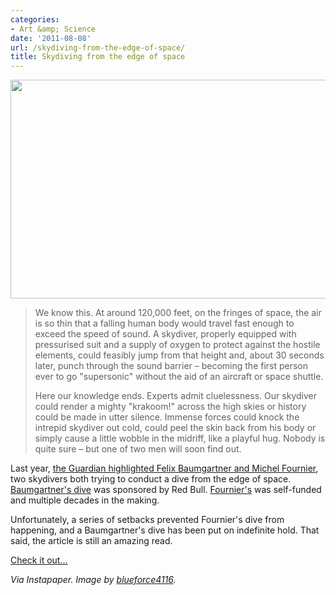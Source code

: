 ```yaml
---
categories:
- Art &amp; Science
date: '2011-08-08'
url: /skydiving-from-the-edge-of-space/
title: Skydiving from the edge of space
---
```


<img src="https://gomakethings.com/wp-content/uploads/2011/07/Skydive-Space.jpg" alt="" title="Skydive-Space" width="534" height="350" class="aligncenter size-medium wp-image-961" />

<blockquote>We know this. At around 120,000 feet, on the fringes of space, the air is so thin that a falling human body would travel fast enough to exceed the speed of sound. A skydiver, properly equipped with pressurised suit and a supply of oxygen to protect against the hostile elements, could feasibly jump from that height and, about 30 seconds later, punch through the sound barrier – becoming the first person ever to go "supersonic" without the aid of an aircraft or space shuttle.

Here our knowledge ends. Experts admit cluelessness. Our skydiver could render a mighty "krakoom!" across the high skies or history could be made in utter silence. Immense forces could knock the intrepid skydiver out cold, could peel the skin back from his body or simply cause a little wobble in the midriff, like a playful hug. Nobody is quite sure – but one of two men will soon find out.</blockquote>

Last year, <a href="http://www.guardian.co.uk/science/2010/sep/05/felix-baumgartner-michel-fournier-supersonic">the Guardian highlighted Felix Baumgartner and Michel Fournier</a>, two skydivers both trying to conduct a dive from the edge of space. <a href="http://www.redbullstratos.com/">Baumgartner's dive</a> was sponsored by Red Bull. <a href="http://www.legrandsaut.org/">Fournier's</a> was self-funded and multiple decades in the making.

Unfortunately, a series of setbacks prevented Fournier's dive from happening, and a Baumgartner's dive has been put on indefinite hold. That said, the article is still an amazing read.

<a href="http://www.guardian.co.uk/science/2010/sep/05/felix-baumgartner-michel-fournier-supersonic">Check it out...</a>

<em>Via Instapaper. Image by <a href="http://www.flickr.com/photos/9390871@N06/1398245798/">blueforce4116</a>.</em>
